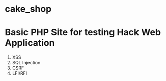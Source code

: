 # cake_shop
# Basic PHP Site for testing Hack Web Application
1. XSS
2. SQL Injection
3. CSRF
4. LFI/RFI
